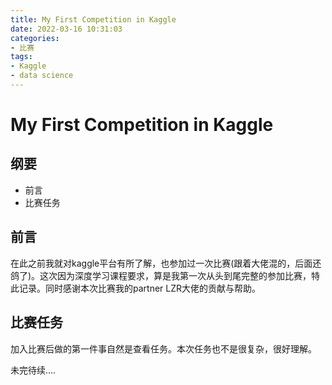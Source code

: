 ```yaml
---
title: My First Competition in Kaggle
date: 2022-03-16 10:31:03
categories:
- 比赛
tags:
- Kaggle
- data science
---
```


# My First Competition in Kaggle

## 纲要

- 前言
- 比赛任务

## 前言

在此之前我就对kaggle平台有所了解，也参加过一次比赛(跟着大佬混的，后面还鸽了)。这次因为深度学习课程要求，算是我第一次从头到尾完整的参加比赛，特此记录。同时感谢本次比赛我的partner LZR大佬的贡献与帮助。

## 比赛任务

加入比赛后做的第一件事自然是查看任务。本次任务也不是很复杂，很好理解。

未完待续....
